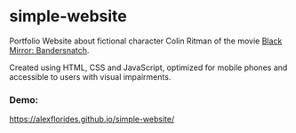 # simple-website

Portfolio Website about fictional character Colin Ritman of the movie [Black Mirror: Bandersnatch](https://www.imdb.com/title/tt9495224/).

Created using HTML, CSS and JavaScript, optimized for mobile phones and accessible to users with visual impairments.

### Demo:
https://alexflorides.github.io/simple-website/
